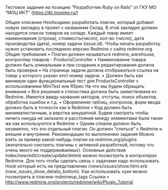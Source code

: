 Тестовое задание 
на позицию “Разработчик Ruby on Rails” 
от ГКУ МО “МОЦ ИКТ” (https://ikt.mosreg.ru/) 

Общее описание
Необходимо разработать плагин, который добавит новую закладку в проект с названием Склад. В этой закладке должен находится список товаров на складе. Каждый товар имеет наименование (строка), стоимость(число), кол-во (число), дата производства (дата), номер задачи (issue.id). Чтобы начать разработку нужно установить последнюю версию Redmine с сайта redmine.org
Общие требования
    • Плагин должен называться redmine_warehouse, контроллер товаров - ProductsController
    • Наименование товара должно быть уникальным и при создании и редактирования должна быть проверка
    • На странице задачи должна отображаться ссылка на товар у которого указан этот номер задачи.
    • Должен быть как минимум один функциональный тест для ProductsController с использованием MiniTest или RSpec
На что мы будем обращать внимание
    • Все решения и стилистика должна быть заимствована из Redmine. Имеется ввиду названия методов, отступы, поиск объектов, обработка ошибок и т.д.
    • Оформление таблиц, контролов, форм ввода должно быть в точности как в Redmine
    • Код должен быть минималистичным, а верстка аккуратной. Будем смотреть чтобы ничего никуда не залазило и расстояния между элементами были такие же как используются в Redmine
    • Одним словом должно быть незаметно, что это отдельный плагин. Он должен “слиться” с Redmine и внешне и внутренне.
Рекомендации по выполнению задания
Можно взять за пример какой-нибудь плагин на redmine.org/plugins (желательно смотреть плагины с активной разработкой, потому что очень много не поддерживаемых). Основные действия index/new/edit/create/update/delete можно посмотреть в контролерах Redmine. Для того чтобы сделать связь с задачами надо использовать Hook который есть на представлении /views/issues/show.html.erb (view_issues_show_details_bottom). Как использовать хуки можно посмотреть в плагине redmineup_tags
Ссылки
    • http://www.redmine.org/projects/redmine/wiki/Plugin_Tutorial
